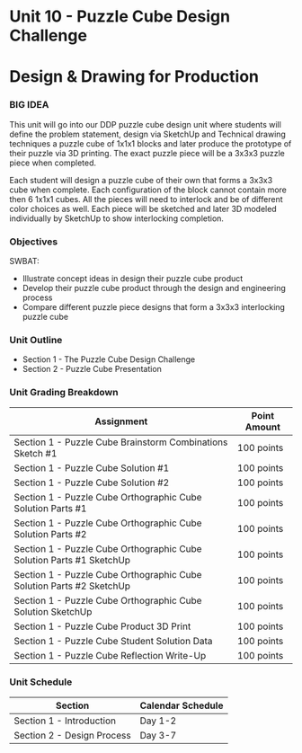 # Unit 10 - Puzzle Cube Design Challenge

# Design & Drawing for Production

### BIG IDEA

This unit will go into our DDP puzzle cube design unit where students will define the problem statement, design via SketchUp and Technical drawing techniques a puzzle cube of 1x1x1 blocks and later produce the prototype of their puzzle via 3D printing. The exact puzzle piece will be a 3x3x3 puzzle piece when completed.

Each student will design a puzzle cube of their own that forms a 3x3x3 cube when complete. Each configuration of the block cannot contain more then 6 1x1x1 cubes. All the pieces will need to interlock and be of different color choices as well. Each piece will be sketched and later 3D modeled individually by SketchUp to show interlocking completion.

### Objectives

SWBAT:

- Illustrate concept ideas in design their puzzle cube product
- Develop their puzzle cube product through the design and engineering process
- Compare different puzzle piece designs that form a 3x3x3 interlocking puzzle cube

### Unit Outline

- Section 1 - The Puzzle Cube Design Challenge
- Section 2 - Puzzle Cube Presentation

### Unit Grading Breakdown

| Assignment  | Point Amount |
| ------------- | ------------- |
| Section 1 - Puzzle Cube Brainstorm Combinations Sketch #1  | 100 points   |
| Section 1 - Puzzle Cube Solution #1   | 100 points   |
| Section 1 - Puzzle Cube Solution #2   | 100 points   |
| Section 1 - Puzzle Cube Orthographic Cube Solution Parts #1   | 100 points   |
| Section 1 - Puzzle Cube Orthographic Cube Solution Parts #2   | 100 points   |
| Section 1 - Puzzle Cube Orthographic Cube Solution Parts #1 SketchUp   | 100 points   |
| Section 1 - Puzzle Cube Orthographic Cube Solution Parts #2 SketchUp   | 100 points   |
| Section 1 - Puzzle Cube Orthographic Cube Solution SketchUp   | 100 points   |
| Section 1 - Puzzle Cube Product 3D Print   | 100 points   |
| Section 1 - Puzzle Cube Student Solution Data   | 100 points   |
| Section 1 - Puzzle Cube Reflection Write-Up   | 100 points   |

### Unit Schedule

| Section  | Calendar Schedule |
| ------------- | ------------- |
| Section 1 - Introduction  | Day 1-2   |
| Section 2 - Design Process  | Day 3-7   |
